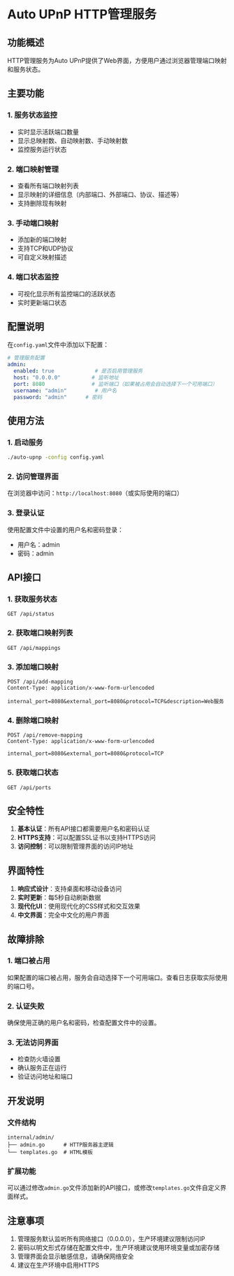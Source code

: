 # Auto UPnP HTTP管理服务

## 功能概述

HTTP管理服务为Auto UPnP提供了Web界面，方便用户通过浏览器管理端口映射和服务状态。

## 主要功能

### 1. 服务状态监控
- 实时显示活跃端口数量
- 显示总映射数、自动映射数、手动映射数
- 监控服务运行状态

### 2. 端口映射管理
- 查看所有端口映射列表
- 显示映射的详细信息（内部端口、外部端口、协议、描述等）
- 支持删除现有映射

### 3. 手动端口映射
- 添加新的端口映射
- 支持TCP和UDP协议
- 可自定义映射描述

### 4. 端口状态监控
- 可视化显示所有监控端口的活跃状态
- 实时更新端口状态

## 配置说明

在`config.yaml`文件中添加以下配置：

```yaml
# 管理服务配置
admin:
  enabled: true             # 是否启用管理服务
  host: "0.0.0.0"          # 监听地址
  port: 8080               # 监听端口（如果被占用会自动选择下一个可用端口）
  username: "admin"         # 用户名
  password: "admin"      # 密码
```

## 使用方法

### 1. 启动服务
```bash
./auto-upnp -config config.yaml
```

### 2. 访问管理界面
在浏览器中访问：`http://localhost:8080`（或实际使用的端口）

### 3. 登录认证
使用配置文件中设置的用户名和密码登录：
- 用户名：admin
- 密码：admin

## API接口

### 1. 获取服务状态
```
GET /api/status
```

### 2. 获取端口映射列表
```
GET /api/mappings
```

### 3. 添加端口映射
```
POST /api/add-mapping
Content-Type: application/x-www-form-urlencoded

internal_port=8080&external_port=8080&protocol=TCP&description=Web服务
```

### 4. 删除端口映射
```
POST /api/remove-mapping
Content-Type: application/x-www-form-urlencoded

internal_port=8080&external_port=8080&protocol=TCP
```

### 5. 获取端口状态
```
GET /api/ports
```

## 安全特性

1. **基本认证**：所有API接口都需要用户名和密码认证
2. **HTTPS支持**：可以配置SSL证书以支持HTTPS访问
3. **访问控制**：可以限制管理界面的访问IP地址

## 界面特性

1. **响应式设计**：支持桌面和移动设备访问
2. **实时更新**：每5秒自动刷新数据
3. **现代化UI**：使用现代化的CSS样式和交互效果
4. **中文界面**：完全中文化的用户界面

## 故障排除

### 1. 端口被占用
如果配置的端口被占用，服务会自动选择下一个可用端口。查看日志获取实际使用的端口号。

### 2. 认证失败
确保使用正确的用户名和密码，检查配置文件中的设置。

### 3. 无法访问界面
- 检查防火墙设置
- 确认服务正在运行
- 验证访问地址和端口

## 开发说明

### 文件结构
```
internal/admin/
├── admin.go      # HTTP服务器主逻辑
└── templates.go  # HTML模板
```

### 扩展功能
可以通过修改`admin.go`文件添加新的API接口，或修改`templates.go`文件自定义界面样式。

## 注意事项

1. 管理服务默认监听所有网络接口（0.0.0.0），生产环境建议限制访问IP
2. 密码以明文形式存储在配置文件中，生产环境建议使用环境变量或加密存储
3. 管理界面会显示敏感信息，请确保网络安全
4. 建议在生产环境中启用HTTPS 